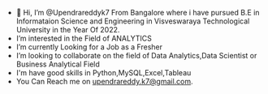 - 👋 Hi, I’m @Upendrareddyk7  From Bangalore where i have pursued B.E in Informataion Science and Engineering 
      in Visveswaraya Technological University in the Year Of 2022.
- I’m interested in the Field of ANALYTICS
- I’m currently Looking for a Job as a Fresher
- I’m looking to collaborate on the field of Data Analytics,Data Scientist or Business Analytical Field
- I'm have good skills in Python,MySQL,Excel,Tableau
- You Can Reach me on upendrareddy.k7@gmail.com.

<!---
Upendrareddyk7/Upendrareddyk7 is a ✨ special ✨ repository because its `README.md` (this file) appears on your GitHub profile.
You can click the Preview link to take a look at your changes.
--->
